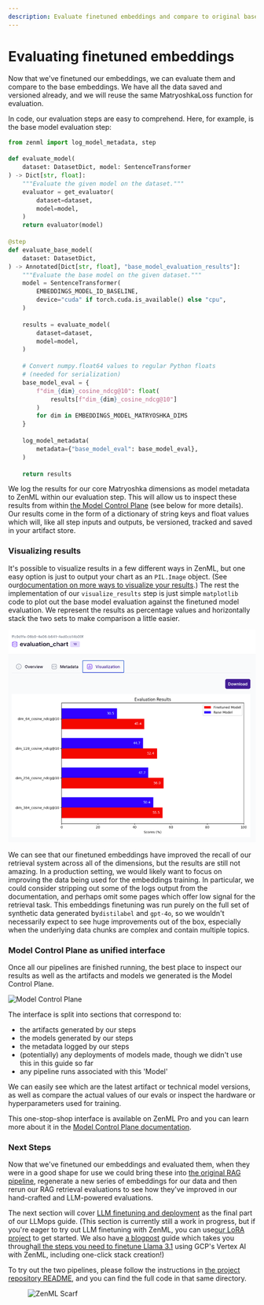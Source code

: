 ```yaml
---
description: Evaluate finetuned embeddings and compare to original base embeddings.
---
```


# Evaluating finetuned embeddings

Now that we've finetuned our embeddings, we can evaluate them and compare to the base embeddings. We have all the data saved and versioned already, and we will reuse the same MatryoshkaLoss function for evaluation.

In code, our evaluation steps are easy to comprehend. Here, for example, is the base model evaluation step:

```python
from zenml import log_model_metadata, step

def evaluate_model(
    dataset: DatasetDict, model: SentenceTransformer
) -> Dict[str, float]:
    """Evaluate the given model on the dataset."""
    evaluator = get_evaluator(
        dataset=dataset,
        model=model,
    )
    return evaluator(model)

@step
def evaluate_base_model(
    dataset: DatasetDict,
) -> Annotated[Dict[str, float], "base_model_evaluation_results"]:
    """Evaluate the base model on the given dataset."""
    model = SentenceTransformer(
        EMBEDDINGS_MODEL_ID_BASELINE,
        device="cuda" if torch.cuda.is_available() else "cpu",
    )

    results = evaluate_model(
        dataset=dataset,
        model=model,
    )

    # Convert numpy.float64 values to regular Python floats
    # (needed for serialization)
    base_model_eval = {
        f"dim_{dim}_cosine_ndcg@10": float(
            results[f"dim_{dim}_cosine_ndcg@10"]
        )
        for dim in EMBEDDINGS_MODEL_MATRYOSHKA_DIMS
    }

    log_model_metadata(
        metadata={"base_model_eval": base_model_eval},
    )

    return results
```

We log the results for our core Matryoshka dimensions as model metadata to ZenML within our evaluation step. This will allow us to inspect these results from within [the Model Control Plane](https://docs.zenml.io/how-to/model-management-metrics/model-control-plane/) (see below for more details). Our results come in the form of a dictionary of string keys and float values which will, like all step inputs and outputs, be versioned, tracked and saved in your artifact store.

### Visualizing results

It's possible to visualize results in a few different ways in ZenML, but one easy option is just to output your chart as an `PIL.Image` object. (See our[documentation on more ways to visualize your results](https://docs.zenml.io/how-to/data-artifact-management/visualize-artifacts).) The rest the implementation of our `visualize_results` step is just simple `matplotlib` code to plot out the base model evaluation against the finetuned model evaluation. We represent the results as percentage values and horizontally stack the two sets to make comparison a little easier.

![Visualizing finetuned embeddings evaluation results](../../../.gitbook/assets/finetuning-embeddings-visualization.png)

We can see that our finetuned embeddings have improved the recall of our retrieval system across all of the dimensions, but the results are still not amazing. In a production setting, we would likely want to focus on improving the data being used for the embeddings training. In particular, we could consider stripping out some of the logs output from the documentation, and perhaps omit some pages which offer low signal for the retrieval task. This embeddings finetuning was run purely on the full set of synthetic data generated by`distilabel` and `gpt-4o`, so we wouldn't necessarily expect to see huge improvements out of the box, especially when the underlying data chunks are complex and contain multiple topics.

### Model Control Plane as unified interface

Once all our pipelines are finished running, the best place to inspect our results as well as the artifacts and models we generated is the Model Control Plane.

![Model Control Plane](../../../.gitbook/assets/mcp-embeddings.gif)

The interface is split into sections that correspond to:

* the artifacts generated by our steps
* the models generated by our steps
* the metadata logged by our steps
* (potentially) any deployments of models made, though we didn't use this in this guide so far
* any pipeline runs associated with this 'Model'

We can easily see which are the latest artifact or technical model versions, as well as compare the actual values of our evals or inspect the hardware or hyperparameters used for training.

This one-stop-shop interface is available on ZenML Pro and you can learn more about it in the [Model Control Plane documentation](https://docs.zenml.io/how-to/model-management-metrics/model-control-plane/).

### Next Steps

Now that we've finetuned our embeddings and evaluated them, when they were in a good shape for use we could bring these into [the original RAG pipeline](../rag-with-zenml/basic-rag-inference-pipeline.md), regenerate a new series of embeddings for our data and then rerun our RAG retrieval evaluations to see how they've improved in our hand-crafted and LLM-powered evaluations.

The next section will cover [LLM finetuning and deployment](../finetuning-llms/) as the final part of our LLMops guide. (This section is currently still a work in progress, but if you're eager to try out LLM finetuning with ZenML, you can use[our LoRA project](https://github.com/zenml-io/zenml-projects/blob/main/gamesense/README.md) to get started. We also have [a blogpost](https://www.zenml.io/blog/how-to-finetune-llama-3-1-with-zenml) guide which takes you through[all the steps you need to finetune Llama 3.1](https://www.zenml.io/blog/how-to-finetune-llama-3-1-with-zenml) using GCP's Vertex AI with ZenML, including one-click stack creation!)

To try out the two pipelines, please follow the instructions in [the project repository README](https://github.com/zenml-io/zenml-projects/blob/main/llm-complete-guide/README.md), and you can find the full code in that same directory.

<figure><img src="https://static.scarf.sh/a.png?x-pxid=f0b4f458-0a54-4fcd-aa95-d5ee424815bc" alt="ZenML Scarf"><figcaption></figcaption></figure>
